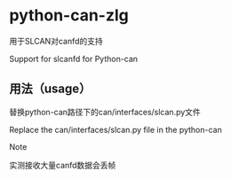 # python-can-zlg
用于SLCAN对canfd的支持

Support for slcanfd for Python-can

## 用法（usage）
替换python-can路径下的can/interfaces/slcan.py文件

Replace the can/interfaces/slcan.py file in the python-can

> [!NOTE]
>
> 实测接收大量canfd数据会丢帧

